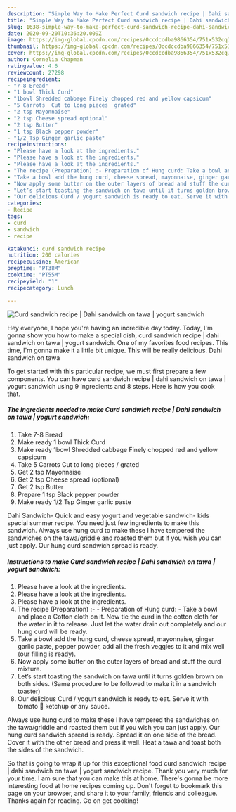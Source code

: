 ```yaml
---
description: "Simple Way to Make Perfect Curd sandwich recipe | Dahi sandwich on tawa | yogurt sandwich"
title: "Simple Way to Make Perfect Curd sandwich recipe | Dahi sandwich on tawa | yogurt sandwich"
slug: 1638-simple-way-to-make-perfect-curd-sandwich-recipe-dahi-sandwich-on-tawa-yogurt-sandwich
date: 2020-09-20T10:36:20.009Z
image: https://img-global.cpcdn.com/recipes/0ccdccdba9866354/751x532cq70/curd-sandwich-recipe-dahi-sandwich-on-tawa-yogurt-sandwich-recipe-main-photo.jpg
thumbnail: https://img-global.cpcdn.com/recipes/0ccdccdba9866354/751x532cq70/curd-sandwich-recipe-dahi-sandwich-on-tawa-yogurt-sandwich-recipe-main-photo.jpg
cover: https://img-global.cpcdn.com/recipes/0ccdccdba9866354/751x532cq70/curd-sandwich-recipe-dahi-sandwich-on-tawa-yogurt-sandwich-recipe-main-photo.jpg
author: Cornelia Chapman
ratingvalue: 4.6
reviewcount: 27298
recipeingredient:
- "7-8 Bread"
- "1 bowl Thick Curd"
- "1bowl Shredded cabbage Finely chopped red and yellow capsicum"
- "5 Carrots  Cut to long pieces  grated"
- "2 tsp Mayonnaise"
- "2 tsp Cheese spread optional"
- "2 tsp Butter"
- "1 tsp Black pepper powder"
- "1/2 Tsp Ginger garlic paste"
recipeinstructions:
- "Please have a look at the ingredients."
- "Please have a look at the ingredients."
- "Please have a look at the ingredients."
- "The recipe (Preparation) :- Preparation of Hung curd: Take a bowl and place a Cotton cloth on it. Now tie the curd in the cotton cloth for the water in it to release. Just let the water drain out completely and our hung curd will be ready."
- "Take a bowl add the hung curd, cheese spread, mayonnaise, ginger garlic paste, pepper powder, add all the fresh veggies to it and mix well (our filling is ready)."
- "Now apply some butter on the outer layers of bread and stuff the curd mixture."
- "Let’s start toasting the sandwich on tawa until it turns golden brown on both sides. (Same procedure to be followed to make it in a sandwich toaster)"
- "Our delicious Curd / yogurt sandwich is ready to eat. Serve it with tomato 🍅 ketchup or any sauce."
categories:
- Recipe
tags:
- curd
- sandwich
- recipe

katakunci: curd sandwich recipe 
nutrition: 200 calories
recipecuisine: American
preptime: "PT38M"
cooktime: "PT55M"
recipeyield: "1"
recipecategory: Lunch

---
```



![Curd sandwich recipe | Dahi sandwich on tawa | yogurt sandwich](https://img-global.cpcdn.com/recipes/0ccdccdba9866354/751x532cq70/curd-sandwich-recipe-dahi-sandwich-on-tawa-yogurt-sandwich-recipe-main-photo.jpg)

Hey everyone, I hope you're having an incredible day today. Today, I'm gonna show you how to make a special dish, curd sandwich recipe | dahi sandwich on tawa | yogurt sandwich. One of my favorites food recipes. This time, I'm gonna make it a little bit unique. This will be really delicious.
 Dahi sandwich on tawa 

To get started with this particular recipe, we must first prepare a few components. You can have curd sandwich recipe | dahi sandwich on tawa | yogurt sandwich using 9 ingredients and 8 steps. Here is how you cook that.

<!--inarticleads1-->

##### The ingredients needed to make Curd sandwich recipe | Dahi sandwich on tawa | yogurt sandwich:

1. Take 7-8 Bread
1. Make ready 1 bowl Thick Curd
1. Make ready 1bowl Shredded cabbage Finely chopped red and yellow capsicum
1. Take 5 Carrots  Cut to long pieces / grated
1. Get 2 tsp Mayonnaise
1. Get 2 tsp Cheese spread (optional)
1. Get 2 tsp Butter
1. Prepare 1 tsp Black pepper powder
1. Make ready 1/2 Tsp Ginger garlic paste


Dahi Sandwich- Quick and easy yogurt and vegetable sandwich- kids special summer recipe. You need just few ingredients to make this sandwich. Always use hung curd to make these I have tempered the sandwiches on the tawa/griddle and roasted them but if you wish you can just apply. Our hung curd sandwich spread is ready. 

<!--inarticleads2-->

##### Instructions to make Curd sandwich recipe | Dahi sandwich on tawa | yogurt sandwich:

1. Please have a look at the ingredients.
1. Please have a look at the ingredients.
1. Please have a look at the ingredients.
1. The recipe (Preparation) :- - Preparation of Hung curd: - Take a bowl and place a Cotton cloth on it. Now tie the curd in the cotton cloth for the water in it to release. Just let the water drain out completely and our hung curd will be ready.
1. Take a bowl add the hung curd, cheese spread, mayonnaise, ginger garlic paste, pepper powder, add all the fresh veggies to it and mix well (our filling is ready).
1. Now apply some butter on the outer layers of bread and stuff the curd mixture.
1. Let’s start toasting the sandwich on tawa until it turns golden brown on both sides. (Same procedure to be followed to make it in a sandwich toaster)
1. Our delicious Curd / yogurt sandwich is ready to eat. Serve it with tomato 🍅 ketchup or any sauce.


Always use hung curd to make these I have tempered the sandwiches on the tawa/griddle and roasted them but if you wish you can just apply. Our hung curd sandwich spread is ready. Spread it on one side of the bread. Cover it with the other bread and press it well. Heat a tawa and toast both the sides of the sandwich. 

So that is going to wrap it up for this exceptional food curd sandwich recipe | dahi sandwich on tawa | yogurt sandwich recipe. Thank you very much for your time. I am sure that you can make this at home. There's gonna be more interesting food at home recipes coming up. Don't forget to bookmark this page on your browser, and share it to your family, friends and colleague. Thanks again for reading. Go on get cooking!
